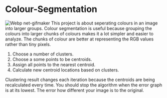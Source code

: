 # Colour-Segmentation
![Webp net-gifmaker](https://user-images.githubusercontent.com/84482670/136640509-c3555461-186d-4658-8af8-176aa6667b17.gif)
This project is about seperating colours in an image into larger groups.
Colour segmentation is useful because grouping the colours into larger chunks of colours makes it a lot simpler and easier to analyze. The chunks of colour are better at representing the RGB values rather than tiny pixels.
1. Choose a number of clusters.
2. Choose a some points to be centroids.
3. Assign all points to the nearest centroid.
4. Calculate new centroid locations based on clusters.

Clustering result changes each iteration because the centroids are being recalculated every time.
You should stop the algorithm when the error graph is at its lowest. The error how different your image is to the original.
